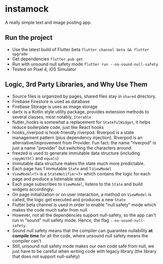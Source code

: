 # instamock

A really simple text and image posting app.

## Run the project

- Use the latest build of Flutter beta `flutter channel beta && flutter upgrade`
- Get dependencies `flutter pub get`
- Run with unsound null safety mode `flutter run --no-sound-null-safety`
- Tested on Pixel 4, iOS Simulator

## Logic, 3rd Party Libraries, and Why Use Them

- Source files is organized by pages, shared files stay in `shared` directory.
- Firebase Firestore is used as database
- Firebase Storage is uses as image storage
- dartx is a Kotlin style utility package, provides extension methods to several classes, most notably, `Iterable`
- flutter_hooks is somewhat a replacement for `StatefulWidget`, it helps reduce boilerplate code, just like React hooks
- hooks_riverpod is hook-friendly riverpod. Riverpod is a state management pattern (plus dependency injection). Riverpod is an alternative/improvement from Provider. Fun fact: the name "riverpod" is just a name "provider" but switching the characters around.
- freezed is used to generate immutable data structure (including `copyWith()` and `equals`)
- Immutable data structure makes the state much more predictable.
- Each page has 1 immutable `State` and 1 `ViewModel`
- `ViewModel<T>` is a `StateNotifier<T>` which contains the logic for each page and produce a listenable state.
- Each page subscribes to `ViewModel`, listens to the `State` and build widgets accordingly.
- On page initialization or on user interaction, a method on `ViewModel` is called, the logic get executed and produces a new `State`
- Flutter beta channel is used in order to enable "null safety" mode which makes the code much safer from null.
- However, not all the dependencies support null-safety, so the app can't run in "sound" null safety mode. Hence, the flag `--no-sound-null-safety`.
- Sound null safety means that the compiler can guarantee nullability **at compile time** for all the code, where unsound null safety means the compiler can't
- Still, unsound null safety mode makes our own code safe from null, we just have to be careful when writing code with legacy library (the library that does not support null-safety) 